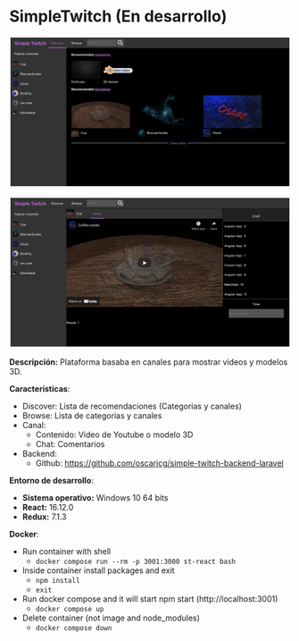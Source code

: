 # SimpleTwitch (En desarrollo)

<p align="center">
<img style="padding: 2px;" src="images/react1.png" alt="Image 1"
	title="Preview" width="500"/>
</p>
<p align="center">
<img style="padding: 2px;" src="images/react2.png" alt="Image 2  "
	title="Preview" width="500"/>
</p>

**Descripción:** Plataforma basaba en canales para mostrar videos y modelos 3D.

**Características**:
* Discover: Lista de recomendaciones (Categorias y canales)
* Browse: Lista de categorias y canales
* Canal: 
    * Contenido: Video de Youtube o modelo 3D
    * Chat: Comentarios
* Backend: 
    * Github: https://github.com/oscarjcg/simple-twitch-backend-laravel

**Entorno de desarrollo**:
* **Sistema operativo:** Windows 10 64 bits
* **React:**  16.12.0
* **Redux:** 7.1.3

**Docker**:
* Run container with shell
    * `docker compose run --rm -p 3001:3000 st-react bash`
* Inside container install packages and exit
	* `npm install`
	* `exit`
* Run docker compose and it will start npm start (http://localhost:3001)
    * `docker compose up`
* Delete container (not image and node_modules)
    * `docker compose down`